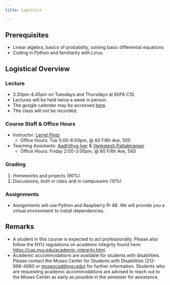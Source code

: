 ```yaml
---
title: Logistics

---
```

## Prerequisites
- Linear algebra, basics of probability, solving basic differential equations
- Coding in Python and familiarity with Linux.

## Logistical Overview

### Lecture
- 3.30pm-4.45pm on Tuesdays and Thursdays at 60FA C15.
- Lectures will be held twice a week in person. 
- The google calendar may be accessed [here](https://calendar.google.com/calendar/u/0?cid=Y185NmQ5ZjE0OGJmMGQ3M2YyOTQ1NjM1YzQxNDcwN2NhYTgzNzUwODVkNGM4MTY0NDE5MjE5ZWY1ZWYwMzcxMzVlQGdyb3VwLmNhbGVuZGFyLmdvb2dsZS5jb20).
- The class will *not* be recorded.

### Course Staff & Office Hours
- Instructor: [Lerrel Pinto](https://www.lerrelpinto.com/)
  - Office Hours:  Tue 5:00-6:00pm, @ 60 Fifth Ave, 505
- Teaching Assistants: [Aadhithya Iyer](https://aadhithya14.github.io/) & [Venkatesh Pattabiraman](https://notvenky.github.io/)
  - Office Hours: Friday 2:00-3:00pm, @ 60 Fifth Ave, 540

### Grading
1. Homeworks and projects (90%)
2. Discussions, both in class and in campuswire (10%)

### Assignments
- Assignments will use Python and Raspberry Pi 4B. We will provide you a virtual environment to install dependencies.

## Remarks
- A student in this course is expected to act professionally. Please also follow the NYU regulations on academic integrity found here: https://cas.nyu.edu/academic-integrity.html
- Academic accommodations are available for students with disabilities. Please contact the Moses Center for Students with Disabilities (212-998-4980 or mosescsd@nyu.edu) for further information. Students who are requesting academic accommodations are advised to reach out to the Moses Center as early as possible in the semester for assistance.
